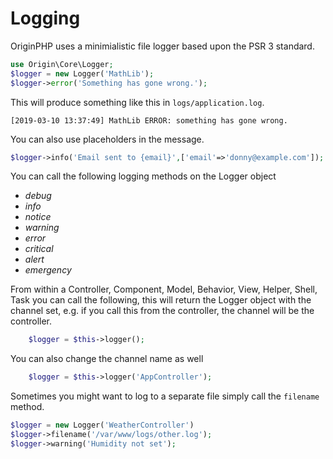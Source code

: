 # Logging

OriginPHP uses a minimialistic file logger based upon the PSR 3 standard. 

````php 
use Origin\Core\Logger;
$logger = new Logger('MathLib');
$logger->error('Something has gone wrong.');
````
This will produce something like this in `logs/application.log`.
````
[2019-03-10 13:37:49] MathLib ERROR: something has gone wrong.
````

You can also use placeholders in the message.
````php 
$logger->info('Email sent to {email}',['email'=>'donny@example.com']);
````
You can call the following logging methods on the Logger object

- *debug*
- *info*
- *notice*
- *warning*
- *error*
- *critical*
- *alert*
- *emergency*

From within a Controller, Component, Model, Behavior, View, Helper, Shell, Task you can
call the following, this will return the Logger object with the channel set, e.g. if you call this
from the controller, the channel will be the controller.

````php 
    $logger = $this->logger();
````

You can also change the channel name as well

````php 
    $logger = $this->logger('AppController');
````

Sometimes you might want to log to a separate file simply call the `filename` method.

````php 
$logger = new Logger('WeatherController')
$logger->filename('/var/www/logs/other.log');
$logger->warning('Humidity not set');
````